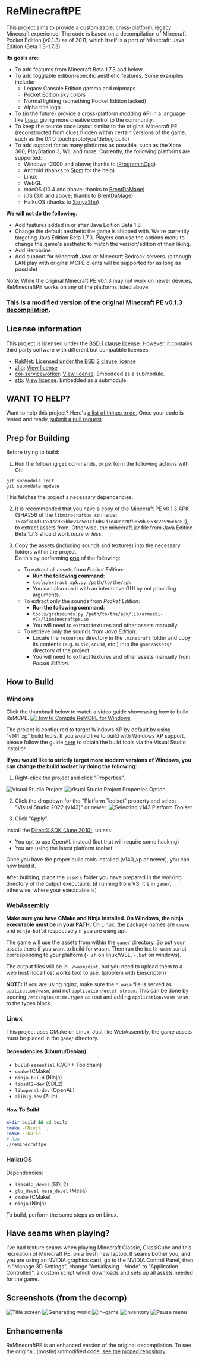# ReMinecraftPE

This project aims to provide a customizable, cross-platform, legacy Minecraft experience.
The code is based on a decompilation of Minecraft: Pocket Edition (v0.1.3) as of 2011, which itself is a port of Minecraft: Java Edition (Beta 1.3-1.7.3).

**Its goals are:**
* To add features from Minecraft Beta 1.7.3 and below.
* To add togglable edition-specific aesthetic features.
  Some examples include:
  * Legacy Console Edition gamma and mipmaps
  * Pocket Edition sky colors
  * Normal lighting (something Pocket Edition lacked)
  * Alpha title logo
* To (in the future) provide a cross-platform modding API in a language like [Luau](https://luau.org/), giving more creative control to the community.
* To keep the source code layout similar to the original Minecraft PE (reconstructed from clues hidden within
  certain versions of the game, such as the 0.1.0 touch prototype/debug build)
* To add support for as many platforms as possible, such as the Xbox 360, PlayStation 3, Wii, and more.
  Currently, the following platforms are supported:
	* Windows (2000 and above; thanks to [iProgramInCpp](https://github.com/iProgramMC))
	* Android (thanks to [Stom](https://github.com/Stommm) for the help)
	* Linux
	* WebGL
	* macOS (10.4 and above; thanks to [BrentDaMage](https://github.com/BrentDaMage))
	* iOS (3.0 and above; thanks to [BrentDaMage](https://github.com/BrentDaMage))
	* HaikuOS (thanks to [SanyaSho](https://github.com/SanyaSho))

**We will not do the following:**
* Add features added in or after Java Edition Beta 1.8
* Change the default aesthetic the game is shipped with. We're currently targeting Java Edition Beta 1.7.3.
  Players can use the options menu to change the game's aesthetic to match the version/edition of their liking.
* Add Herobrine
* Add support for Minecraft Java or Minecraft Bedrock servers. (although LAN play with original MCPE clients
  will be supported for as long as possible)

Note: While the original Minecraft PE v0.1.3 may not work on newer devices, ReMinecraftPE works on any of the platforms listed above.

### This is a modified version of [the original Minecraft PE v0.1.3 decompilation](https://github.com/ReMinecraftPE/mcped).

## License information

This project is licensed under the [BSD 1 clause license](LICENSE.txt). However, it contains third party
software with different but compatible licenses:

- [RakNet](https://github.com/facebookarchive/RakNet): [Licensed under the BSD 2 clause license](thirdparty/raknet/LICENSE)
- [zlib](https://github.com/madler/zlib): [View license](thirdparty/zlib/LICENSE)
- [coi-serviceworker](https://github.com/gzuidhof/coi-serviceworker): [View license](https://github.com/gzuidhof/coi-serviceworker/blob/master/LICENSE). Embedded as a submodule.
- [stb](https://github.com/nothings/stb): [View license]([https://github.com/gzuidhof/coi-serviceworker/blob/master/LICENSE](https://github.com/nothings/stb/blob/master/LICENSE)). Embedded as a submodule.

## WANT TO HELP?

Want to help this project? Here's [a list of things to do.](https://github.com/ReMinecraftPE/mcpe/issues)
Once your code is tested and ready, [submit a pull request](https://github.com/ReMinecraftPE/mcpe/pulls).

## Prep for Building

Before trying to build:

1. Run the following `git` commands, or perform the following actions with Git:
```
git submodule init
git submodule update
```
This fetches the project's necessary dependencies.

2. It is recommended that you have a copy of the Minecraft PE v0.1.3 APK (SHA256 of the `libminecraftpe.so`
inside: `157af341d13a54cc935bbe24c5e1cf3d02d7e40ec20f9859b9853c2e996ebd81`), to extract assets from. Otherwise, the minecraft.jar file from Java Edition Beta 1.7.3 should work _more or less_.

3. Copy the assets (including sounds and textures) into the necessary folders within the project.<br>
   Do this by performing <ins>**one**</ins> of the following:
   - To extract all assets from _Pocket Edition_:
     - **Run the following command**:
     - `tools/extract_apk.py /path/to/the/apk`
     - You can also run it with an interactive GUI by not providing arguments.
   - To extract only the sounds from _Pocket Edition_:
     - **Run the following command**:
     - `tools/grabsounds.py /path/to/the/apk/lib/armeabi-v7a/libminecraftpe.so`
     - You will need to extract textures and other assets manually.
   - To retrieve only the sounds from _Java Edition_:
     - Locate the `resources` directory in the `.minecraft` folder and copy its contents (e.g. `music`, `sound`, etc.) into the `game/assets/` directory of the project.
     - You will need to extract textures and other assets manually from _Pocket Edition_.

## How to Build

### Windows

Click the thumbnail below to watch a video guide showcasing how to build ReMCPE.
<a href="https://youtu.be/Tx1u7C2DCPI" target="_blank">
  <img alt="How to Compile ReMCPE for Windows" src="http://i.ytimg.com/vi/Tx1u7C2DCPI/maxresdefault.jpg" />
</a>

The project is configured to target Windows XP by default by using "v141_xp" build tools. If you would like
to build with Windows XP support, please follow the guide [here](https://learn.microsoft.com/en-us/cpp/build/configuring-programs-for-windows-xp?view=msvc-170#install-the-windows-xp-platform-toolset)
to obtain the build tools via the Visual Studio installer.

**If you would like to strictly target more modern versions of Windows, you can change the build toolset by
doing the following:**

1. Right-click the project and click "Properties".

![Visual Studio Project](screenshots/visualstudio/mcpe_project.png)
![Visual Studio Project Properties Option](screenshots/visualstudio/properties_contextmenu.png)

2. Click the dropdown for the "Platform Toolset" property and select "Visual Studio 2022 (v143)" or newer.
![Selecting v143 Platform Toolset](screenshots/visualstudio/mcpe_project_properties_v143.png)

3. Click "Apply".

Install the [DirectX SDK (June 2010)](https://www.microsoft.com/en-US/download/details.aspx?id=6812), unless:
- You opt to use OpenAL instead (but that will require some hacking)
- You are using the latest platform toolset

Once you have the proper build tools installed (v140_xp or newer), you can now build it.

After building, place the `assets` folder you have prepared in the working directory of the output executable.
(if running from VS, it's in `game/`, otherwise, where your executable is)

### WebAssembly

**Make sure you have CMake and Ninja installed. On Windows, the ninja executable must be in your PATH.**
On Linux, the package names are `cmake` and `ninja-build` respectively if you are using apt.

The game will use the assets from within the `game/` directory. So put your assets there if you want to build
for wasm. Then run the `build-wasm` script corresponding to your platform (`-.sh` on linux/WSL, `-.bat` on
windows).

The output files will be in `./wasm/dist`, but you need to upload them to a web host (localhost works too) to
use. (problem with Emscripten)

**NOTE:** If you are using nginx, make sure the `*.wasm` file is served as `application/wasm`, and not
`application/octet-stream`. This can be done by opening `/etc/nginx/mime.types` as root and adding
`application/wasm wasm;` to the types block.

### Linux

This project uses CMake on Linux. Just like WebAssembly, the game assets must be placed in the `game/` directory.

#### Dependencies (Ubuntu/Debian)

- `build-essential` (C/C++ Toolchain)
- `cmake` (CMake)
- `ninja-build` (Ninja)
- `libsdl2-dev` (SDL2)
- `libopenal-dev` (OpenAL)
- `zlib1g-dev` (ZLib)

#### How To Build

```sh
mkdir build && cd build
cmake -GNinja ..
cmake --build .
# Run
./reminecraftpe
```

### HaikuOS

Dependencies:
- `libsdl2_devel` (SDL2)
- `glu_devel mesa_devel` (Mesa)
- `cmake` (CMake)
- `ninja` (Ninja)

To build, perform the same steps as on Linux.
 
## Have seams when playing?

I've had texture seams when playing Minecraft Classic, ClassiCube and this recreation of Minecraft PE, on a
fresh new laptop. If seams bother you, and you are using an NVIDIA graphics card, go to the NVIDIA Control
Panel, then in "Manage 3D Settings", change "Antialiasing - Mode" to "Application Controlled".
a custom script which downloads and sets up all assets needed for the game.

## Screenshots (from the decomp)

![Title screen](screenshots/title_screen.png)
![Generating world](screenshots/loading.png)
![In-game](screenshots/ingame.png)
![Inventory](screenshots/inventory.png)
![Pause menu](screenshots/pause_screen.png)

## Enhancements

ReMinecraftPE is an enhanced version of the original decompilation. To see the original, (mostly) unmodified code,
[see the mcped repository](https://github.com/ReMinecraftPE/mcped).

